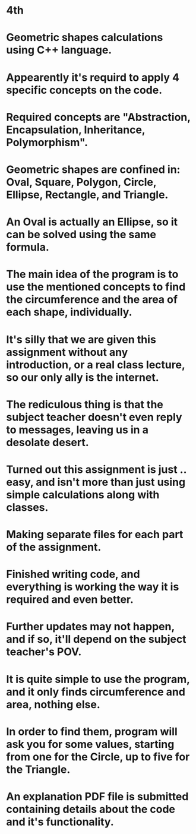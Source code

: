 # 4th

# Geometric shapes calculations using C++ language.
# Appearently it's requird to apply 4 specific concepts on the code.
# Required concepts are "Abstraction, Encapsulation, Inheritance, Polymorphism".
# Geometric shapes are confined in: Oval, Square, Polygon, Circle, Ellipse, Rectangle, and Triangle.
# An Oval is actually an Ellipse, so it can be solved using the same formula.
# The main idea of the program is to use the mentioned concepts to find the circumference and the area of each shape, individually.
# It's silly that we are given this assignment without any introduction, or a real class lecture, so our only ally is the internet.
# The rediculous thing is that the subject teacher doesn't even reply to messages, leaving us in a desolate desert.
# Turned out this assignment is just .. easy, and isn't more than just using simple calculations along with classes.
# Making separate files for each part of the assignment.
# Finished writing code, and everything is working the way it is required and even better.
# Further updates may not happen, and if so, it'll depend on the subject teacher's POV.
# It is quite simple to use the program, and it only finds circumference and area, nothing else.
# In order to find them, program will ask you for some values, starting from one for the Circle, up to five for the Triangle.
# An explanation PDF file is submitted containing details about the code and it's functionality.
